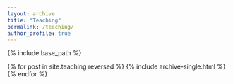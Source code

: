 ```yaml
---
layout: archive
title: "Teaching"
permalink: /teaching/
author_profile: true
---
```


<!-- ## New York University
---
- ME-UY 3411: Automatic Controls Laboratory (Spring 2023)
- ME-UY 3411: Automatic Controls Laboratory (Fall 2022)
- ME-UY 3411: Automatic Controls Laboratory (Spring 2022)
- ME-UY 3411: Automatic Controls Laboratory (Fall 2021)
- ME-UY 3411: Automatic Controls Laboratory (Spring 2021)
- ME-UY 3411: Automatic Controls Laboratory (Fall 2020)
- ME-UY 3411: Automatic Controls Laboratory (Spring 2020)
- ME-UY 3411: Automatic Controls Laboratory (Fall 2019)
- Summer Program in Automation, Robotics, and Coding (SPARC) (Summer 2019)
- ME-UY 3411: Automatic Controls Laboratory (Spring 2019)
    - [Syllabus](/files/pdf/teaching/automaticControlLab.pdf)
- ME-UY 3511: Measurement Systems Laboratory (Fall 2018)
    - [Syllabus](/files/pdf/teaching/measurementSystemsLab.pdf) -->

    
{% include base_path %}

{% for post in site.teaching reversed %}
  {% include archive-single.html %}
{% endfor %}
